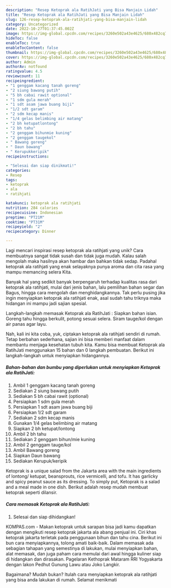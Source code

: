 ```yaml
---
description: "Resep Ketoprak ala RatihJati yang Bisa Manjain Lidah"
title: "Resep Ketoprak ala RatihJati yang Bisa Manjain Lidah"
slug: 126-resep-ketoprak-ala-ratihjati-yang-bisa-manjain-lidah
category: Uncategorized
date: 2022-10-27T01:37:45.002Z
image: https://img-global.cpcdn.com/recipes/3260e502a43e4625/680x482cq70/ketoprak-ala-ratihjati-foto-resep-utama.jpg
hideToc: false
enableToc: true
enableTocContent: false
thumbnail: https://img-global.cpcdn.com/recipes/3260e502a43e4625/680x482cq70/ketoprak-ala-ratihjati-foto-resep-utama.jpg
cover: https://img-global.cpcdn.com/recipes/3260e502a43e4625/680x482cq70/ketoprak-ala-ratihjati-foto-resep-utama.jpg
author: Admin
authorAv: notfound
ratingvalue: 4.5
reviewcount: 11
recipeingredient:
- "1 genggam kacang tanah goreng"
- "2 siung bawang putih"
- "5 bh cabai rawit optional"
- "1 sdm gula merah"
- "1 sdt asam jawa buang biji"
- "1/2 sdt garam"
- "2 sdm kecap manis"
- "1/4 gelas belimbing air matang"
- "2 bh ketupatlontong"
- "2 bh tahu"
- "2 genggam bihunmie kuning"
- "2 genggam taugekol"
- " Bawang goreng"
- " Daun bawang"
- " Kerupukkeripik"
recipeinstructions:

- "Selesai dan siap dinikmati!"
categories:
- Resep
tags:
- ketoprak
- ala
- ratihjati

katakunci: ketoprak ala ratihjati 
nutrition: 284 calories
recipecuisine: Indonesian
preptime: "PT21M"
cooktime: "PT31M"
recipeyield: "2"
recipecategory: Dinner

---
```





Lagi mencari inspirasi resep ketoprak ala ratihjati yang unik? Cara membuatnya sangat tidak susah dan tidak juga mudah. Kalau salah mengolah maka hasilnya akan hambar dan bahkan tidak sedap. Padahal ketoprak ala ratihjati yang enak selayaknya punya aroma dan cita rasa yang mampu memancing selera Kita.





Banyak hal yang sedikit banyak berpengaruh terhadap kualitas rasa dari ketoprak ala ratihjati, mulai dari jenis bahan, lalu pemilihan bahan segar dan Bagus, hingga cara mengolah dan menghidangkannya. Tak perlu pusing jika ingin menyiapkan ketoprak ala ratihjati enak,      asal sudah tahu triknya maka hidangan ini mampu jadi sajian spesial.














Langkah-langkah memasak Ketoprak ala RatihJati : Siapkan bahan isian. Goreng tahu hingga berkulit, potong sesuai selera. Siram tauge/kol dengan air panas agar layu.






Nah, kali ini kita coba, yuk, ciptakan ketoprak ala ratihjati sendiri di rumah. Tetap berbahan sederhana, sajian ini bisa memberi manfaat dalam membantu menjaga kesehatan tubuh kita. Kamu bisa membuat Ketoprak ala RatihJati menggunakan 15 bahan dan 0 langkah pembuatan. Berikut ini langkah-langkah untuk menyiapkan hidangannya.

<!--inarticleads1-->

##### Bahan-bahan dan bumbu yang diperlukan untuk menyiapkan Ketoprak ala RatihJati:

1. Ambil 1 genggam kacang tanah goreng
1. Sediakan 2 siung bawang putih
1. Sediakan 5 bh cabai rawit (optional)
1. Persiapkan 1 sdm gula merah
1. Persiapkan 1 sdt asam jawa buang biji
1. Persiapkan 1/2 sdt garam
1. Sediakan 2 sdm kecap manis
1. Gunakan 1/4 gelas belimbing air matang
1. Siapkan 2 bh ketupat/lontong
1. Ambil 2 bh tahu
1. Sediakan 2 genggam bihun/mie kuning
1. Ambil 2 genggam tauge/kol
1. Ambil  Bawang goreng
1. Siapkan  Daun bawang
1. Sediakan  Kerupuk/keripik


Ketoprak is a unique salad from the Jakarta area with the main ingredients of lontong/ ketupat, beansprouts, rice vermicelli, and tofu. It has garlicky and spicy peanut sauce as its dressing. To simply put, Ketoprak is a salad and a meal made in one dish. Berikut adalah resep mudah membuat ketoprak seperti dilansir. 

<!--inarticleads2-->

##### Cara memasak Ketoprak ala RatihJati:


1. Selesai dan siap dihidangkan!

KOMPAS.com - Makan ketoprak untuk sarapan bisa jadi kamu dapatkan dengan mengikuti resep ketoprak jakarta ala abang penjual ini. Ciri khas ketoprak jakarta terletak pada penggunaan bihun dan tahu cina. Berikut ini bun cara menyiapkannya, tolong amati baik-baik. Dalam memasak ada sebagian tahapan yang semestinya di lakukan, mulai menyiapkan bahan, alat memasak, dan juga paham cara memulai dari awal hingga kuliner siap di hidangkan dan dirasakan. Pagelaran Kethoprak Mataram RRI Yogyakarta dengan lakon Pedhut Gunung Lawu atau Joko Langkir. 

Bagaimana? Mudah bukan? Itulah cara menyiapkan ketoprak ala ratihjati yang bisa anda lakukan di rumah. Selamat menikmati
